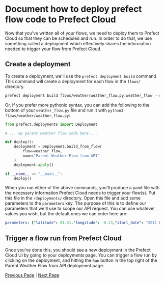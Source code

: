 # Document how to deploy prefect flow code to Prefect Cloud
Now that you've written all of your flows, we need to deploy them to Prefect Cloud so that they can be scheduled and run. In order to do that, we use something called a deployment which effectively shares the information needed to trigger your flow from Prefect Cloud.

## Create a deployment
To create a deployment, we'll use the `prefect deployment build` command. This command will create a deployment for each flow in the `flows/` directory. 

```bash
prefect deployment build flows/weather/weather_flow.py:weather_flow --name "Parent Weather Flow from API" --apply
```

Or, if you prefer more pythonic syntax, you can add the following to the bottom of your `weather_flow.py` file and run it with `python3 flows/weather/weather_flow.py`:

```python
from prefect.deployments import Deployment

# ... my parent weather flow code here ...

def deploy():
    deployment = Deployment.build_from_flow(
        flow=weather_flow,
        name="Parent Weather Flow from API"
    )
    deployment.apply()

if __name__ == "__main__":
    deploy()
```

When you run either of the above commands, you'll produce a yaml file with the necessary information Prefect Cloud needs to trigger your flow(s). Put this file in the `/deployments/` directory. Open this file and add some parameters to the `parameters` key. The purpose of this is to define our parameters that we'll use to scope our API request. You can use whatever values you wish, but the default ones we can enter here are:

```yaml
parameters: {"latitude": 51.51,"longitude": -0.13,"start_date": "2011-06-01","end_date": "2014-06-30","daily": "temperature_2m_max","timezone": "Europe/London","temperature_unit": "fahrenheit"}
```

## Trigger a flow run from Prefect Cloud
Once you've done this, you should see a new deployment in the Prefect Cloud UI by going to your deployments page. You can trigger a flow run by clicking on the deployment, and hitting the `Run` button in the top right of the Parent Weather Flow from API deployment page.

[Previous Page](04_flows.md) | [Next Page](06_create_weather_dbt_models.md)